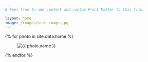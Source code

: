 ```yaml
---
# Feel free to add content and custom Front Matter to this file.

layout: home
image: /images/site-image.jpg
---
```

<div class="columns-1 md:columns-3 transition-all duration-500 ease-in-out gap-x-8 mt-24">
  {% for photo in site.data.home %}
    <figure class="mb-8 inline-block align-top">
      <div class="relative">
        <a href="#" class="absolute block inset-0 z-10" data-action="modal#toggle"></a>
        <img src="{{ photo.src }}" alt="{{ photo.name }}" data-description="{{ photo.description }}" class="w-full h-full object-contain transition-all duration-500 ease-in-out" loading="lazy" />
      </div>
    </figure>
  {% endfor %}
</div>
